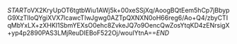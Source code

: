 $START$oVX2KryUpOT6tgtbWiu1AWj5k+00xeSSjXq/AoogBQtEem5hCp7jBbypG9XzTlIoQYgiXVX7lcawcTIwJgwg0AZTpQXNXN0oH66reg6/Ao+Q4/zbyCTIqMbYxLX+zXHKI1SbmYEXsO0ehc8ZvkeJQ7o9OencQwZosYtqKD4zENrsigX+yp4p2890PAS3LMjReuDIEBoF522Oj/wouIYtnA==$END$
